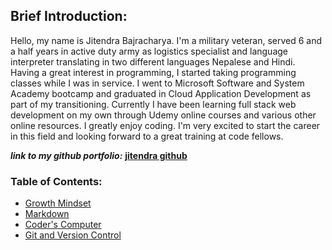 ## Brief Introduction:

Hello, my name is Jitendra Bajracharya. I'm a military veteran, served 6 and a half years in active duty army as logistics specialist and language interpreter translating in two different languages Nepalese and Hindi. Having a great interest in programming, I started taking programming classes while I was in service. I went to Microsoft Software and System Academy bootcamp and graduated in Cloud Application Development as part of my transitioning. Currently I have been learning full stack web development on my own through Udemy online courses and various other online resources. I greatly enjoy coding. I'm very excited to start the career in this field and looking forward to a great training at code fellows. 

**_link to my github portfolio:_** [**jitendra github**](https://github.com/JBajracharya/)

### Table of Contents:

- [Growth Mindset](growth-mindset.md)
- [Markdown](learning-markdown.md)
- [Coder's Computer](CodersComputer.md)
- [Git and Version Control](git-use.md)
